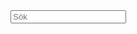 <input class="search-input placeholder:text-gray-80 mr-5 w-full text-base outline-0 focus:bg-white bg-gray-50" type="text" placeholder="Sök" data-testid="header-search" value="">
